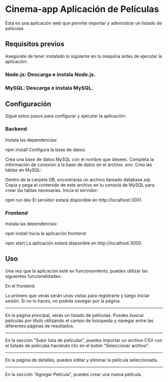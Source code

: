 # Cinema-app Aplicación de Películas
Esta es una aplicación web que permite importar y administrar un listado de películas.

## Requisitos previos
Asegúrate de tener instalado lo siguiente en tu máquina antes de ejecutar la aplicación:

### Node.js: Descarga e instala Node.js.

### MySQL: Descarga e instala MySQL.

## Configuración
Sigue estos pasos para configurar y ejecutar la aplicación:

### Backend

Instala las dependencias:

npm install
Configura la base de datos:

Crea una base de datos MySQL con el nombre que desees.
Completa la información de conexión a la base de datos en el archivo .env.
Crea las tablas en MySQL:

Dentro de la carpeta DB, encontrarás un archivo llamado database.sql. Copia y pega el contenido de este archivo en tu consola de MySQL para crear las tablas necesarias.
Inicia el servidor:

npm run dev
El servidor estará disponible en http://localhost:3001.

### Frontend

Instala las dependencias:

npm install
Inicia la aplicación frontend:

npm start
La aplicación estará disponible en http://localhost:3000.

## Uso
Una vez que la aplicación esté en funcionamiento, puedes utilizar las siguientes funcionalidades:

En el frontend:


Lo primero que verás serán unas vistas para registrarte y luego iniciar sesión. Si no lo haces, no podrás navegar por la página.

---


En la página principal, verás un listado de películas. Puedes buscar películas por título utilizando el campo de búsqueda y navegar entre las diferentes páginas de resultados.

---


En la sección "Subir lista de películas", puedes importar un archivo CSV con el listado de películas haciendo clic en el botón "Seleccionar archivo".

---


En la página de detalles, puedes editar y eliminar la película seleccionada.

---


En la sección "Agregar Película", puedes crear una nueva película.




